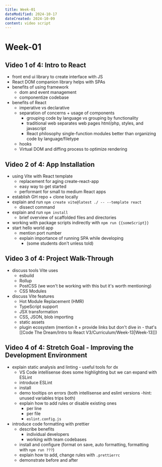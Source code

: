 ```yaml
---
title: Week-01
dateModified: 2024-10-17
dateCreated: 2024-10-09
content: video script
---
```


# Week-01

## Video 1 of 4: Intro to React

- front end ui library to create interface with JS
- React DOM companion library helps with SPAs
- benefits of using framework
  - dom and event management
  - componentize codebase
- benefits of React
  - imperative vs declarative
  - separation of concerns + usage of components
	- grouping code by language vs grouping by functionality
	- traditional web separates web pages html/php, styles, and javascript
	- React philosophy single-function modules better than organizing code by language/filetype
  - hooks
  - Virtual DOM and diffing process to optimize rendering

## Video 2 of 4: App Installation

- using Vite with React template
  - replacement for aging create-react-app
  - easy way to get started
  - performant for small to medium React apps
- establish GH repo + clone locally
- explain and run `npm create vite@latest ./ -- --template react`
  - dissect command
- explain and run `npm install`
  - brief overview of scaffolded files and directories
- working with package scripts indirectly with `npm run {{someScript}}`
- start hello world app
  - mention port number
  - explain importance of running SPA while developing
	- (some students don't unless told)

## Video 3 of 4: Project Walk-Through

- discuss tools Vite uses
  - esbuild
  - Rollup
  - PostCSS (we won't be working with this but it's worth mentioning)
  - CSS Modules
- discuss Vite features
  - Hot Module Replacement (HMR)
  - TypeScript support
  - JSX transformation
  - CSS, JSON, blob importing
  - static assets
  - plugin ecosystem (mention it + provide links but don't dive in - that's [[Code The Dream/Intro to React V3/Curriculum/Week-13|Week-13]])

## Video 4 of 4: Stretch Goal - Improving the Development Environment

- explain static analysis and linting - useful tools for dx
  - VS Code intellisense does some highlighting but we can expand with ESLint
  - introduce ESLint
  - install
  - demo tooltips on errors (both intellisense and eslint versions -hint: unused variables trips both)
  - explain how to add rules or disable existing ones
	- per line
	- per file
	- `eslint.config.js`
- introduce code formatting with prettier
  - describe benefits
	- individual developers
	- working with team codebases
  - install and configure (format on save, auto formatting, formatting with `npm run ???`)
  - explain how to add, change rules with `.prettierrc`
  - demonstrate before and after
